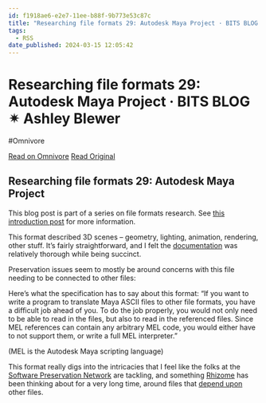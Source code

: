 ```yaml
---
id: f1918ae6-e2e7-11ee-b88f-9b773e53c87c
title: "Researching file formats 29: Autodesk Maya Project · BITS BLOG ✴ Ashley Blewer"
tags:
  - RSS
date_published: 2024-03-15 12:05:42
---
```


# Researching file formats 29: Autodesk Maya Project · BITS BLOG ✴ Ashley Blewer
#Omnivore

[Read on Omnivore](https://omnivore.app/me/researching-file-formats-29-autodesk-maya-project-bits-blog-ashl-18e42ea3dc4)
[Read Original](https://bits.ashleyblewer.com/blog/2024/03/15/researching-file-formats-29-autodesk-maya-project/)



## Researching file formats 29: Autodesk Maya Project

This blog post is part of a series on file formats research. See [this introduction post](https:&#x2F;&#x2F;bits.ashleyblewer.com&#x2F;blog&#x2F;2023&#x2F;08&#x2F;04&#x2F;researching-file-formats-library-of-congress-sustainability-of-digital-formats&#x2F;) for more information.

This format described 3D scenes – geometry, lighting, animation, rendering, other stuff. It’s fairly straightforward, and I felt the [documentation](https:&#x2F;&#x2F;download.autodesk.com&#x2F;us&#x2F;maya&#x2F;2010help&#x2F;index.html?url&#x3D;Maya%5FASCII%5Ffile%5Fformat%5FOrganization%5Fof%5FMaya%5FASCII%5Ffiles.htm,topicNumber&#x3D;d0e678001) was relatively thorough while being succinct.

Preservation issues seem to mostly be around concerns with this file needing to be connected to other files:

Here’s what the specification has to say about this format: “If you want to write a program to translate Maya ASCII files to other file formats, you have a difficult job ahead of you. To do the job properly, you would not only need to be able to read in the files, but also to read in the referenced files. Since MEL references can contain any arbitrary MEL code, you would either have to not support them, or write a full MEL interpreter.”

(MEL is the Autodesk Maya scripting language)

This format really digs into the intricacies that I feel like the folks at the [Software Preservation Network](https:&#x2F;&#x2F;www.softwarepreservationnetwork.org&#x2F;) are tackling, and something [Rhizome](https:&#x2F;&#x2F;rhizome.org&#x2F;) has been thinking about for a very long time, around files that [depend upon](https:&#x2F;&#x2F;en.wikipedia.org&#x2F;wiki&#x2F;The%5FRed%5FWheelbarrow) other files.